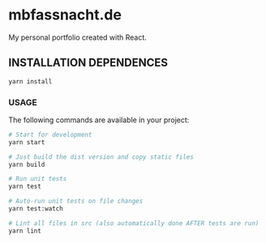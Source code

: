 # mbfassnacht.de

My personal portfolio created with React.  

## INSTALLATION DEPENDENCES
```javascript
yarn install
```
### USAGE
The following commands are available in your project:

```bash
# Start for development
yarn start

# Just build the dist version and copy static files
yarn build

# Run unit tests
yarn test

# Auto-run unit tests on file changes
yarn test:watch

# Lint all files in src (also automatically done AFTER tests are run)
yarn lint
```

